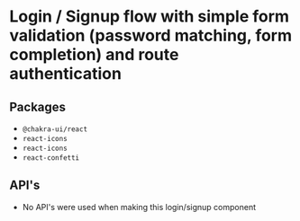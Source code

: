 # Login / Signup flow with simple form validation (password matching, form completion) and route authentication

## Packages

- `@chakra-ui/react`
- `react-icons`
- `react-icons`
- `react-confetti`

## API's

- No API's were used when making this login/signup component

